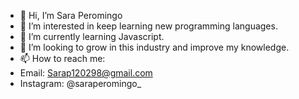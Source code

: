 - 👋 Hi, I’m Sara Peromingo
- 👀 I’m interested in keep learning new programming languages.
- 🌱 I’m currently learning Javascript.
- 💞️ I’m looking to grow in this industry and improve my knowledge.
- 📫 How to reach me: 
- Email: Sarap120298@gmail.com 
- Instagram: @saraperomingo_

<!---
Sarap120298/Sarap120298 is a ✨ special ✨ repository because its `README.md` (this file) appears on your GitHub profile.
You can click the Preview link to take a look at your changes.
--->
